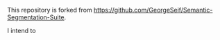 This repository is forked from
https://github.com/GeorgeSeif/Semantic-Segmentation-Suite.

I intend to 
